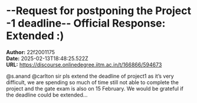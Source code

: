# --Request for postponing the Project -1 deadline-- Official Response: Extended :)

**Author:** 22f2001175  
**Date:** 2025-02-13T18:48:25.522Z  
**URL:** https://discourse.onlinedegree.iitm.ac.in/t/166866/594673

@s.anand @carlton sir pls extend the deadline of project1 as it’s very difficult,  we are spending so much of time still not able to complete the project and the gate exam is also on 15 February. We would be grateful if the deadline could be extended…
